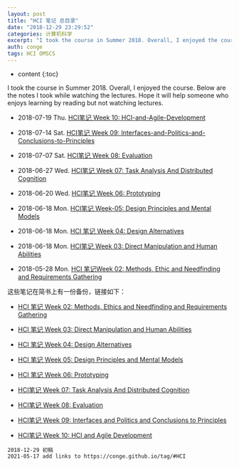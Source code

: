 ```yaml
---
layout: post
title: "HCI 笔记 总目录"
date: "2018-12-29 23:29:52"
categories: 计算机科学
excerpt: "I took the course in Summer 2018. Overall, I enjoyed the course. Below a..."
auth: conge
tags: HCI OMSCS
---
```

* content
{:toc}

I took the course in Summer 2018. Overall, I enjoyed the course. Below are the notes I took while watching the lectures. Hope it will help someone who enjoys learning by reading but not watching lectures.

* 2018-07-19 Thu. [HCI笔记 Week 10: HCI-and-Agile-Development](https://conge.github.io/2018/07/19/HCI-bi-ji-Week-10-HCI-and-Agile-Development/)

* 2018-07-14 Sat. [HCI笔记 Week 09: Interfaces-and-Politics-and-Conclusions-to-Principles](https://conge.github.io/2018/07/14/HCI-bi-ji-Week-09-Interfaces-and-Politics-and-Conclusions-to-Principles/) 

* 2018-07-07 Sat. [HCI笔记 Week 08: Evaluation](https://conge.github.io/2018/07/07/HCI-Week-08-Evaluation/)

* 2018-06-27 Wed. [HCI笔记 Week 07: Task Analysis And Distributed Cognition](https://conge.github.io/2018/06/27/HCI-Week-07-Task-Analysis-And-Distributed-Cognition/)

* 2018-06-20 Wed. [HCI笔记 Week 06: Prototyping](https://conge.github.io/2018/06/20/HCI-Week-06-Prototyping/)

* 2018-06-18 Mon. [HCI笔记 Week-05: Design Principles and Mental Models](https://conge.github.io/2018/06/18/HCI-Week-05-Design-Principles-and-Mental-Models/)

* 2018-06-18 Mon. [HCI 笔记 Week 04: Design Alternatives](https://conge.github.io/2018/06/18/HCI-Week-04-Design-Alternatives/)

* 2018-06-18 Mon. [HCI笔记 Week 03: Direct Manipulation and Human Abilities](https://conge.github.io/2018/06/18/HCI-notes-Week-03-Direct-Manipulation-and-Human-Abilities/)

* 2018-05-28 Mon. [HCI 笔记Week 02: Methods, Ethic and Needfinding and Requirements Gathering](https://conge.github.io/2018/05/28/HCI-Week-02-Methods-Ethic-and-Needfinding-and-Requirements-Gathering/)

这些笔记在简书上有一份备份，链接如下：

* [HCI 笔记 Week 02: Methods, Ethics and Needfinding and Requirements Gathering](https://www.jianshu.com/p/51def2c2dd04)

* [HCI 笔记 Week 03: Direct Manipulation and Human Abilities](https://www.jianshu.com/p/3a8d3a68571a)

* [HCI 笔记 Week 04: Design Alternatives](https://www.jianshu.com/p/80b0688f3249)

* [HCI 笔记 Week 05: Design Principles and Mental Models](https://www.jianshu.com/p/9b0b1e29b2a0)

* [HCI 笔记 Week 06: Prototyping](https://www.jianshu.com/p/09563c4e3074)

* [HCI笔记 Week 07: Task Analysis And Distributed Cognition](https://www.jianshu.com/p/e8edd4910811)

* [HCI笔记 Week 08: Evaluation](https://www.jianshu.com/p/408b9536b98f)

* [HCI笔记 Week 09: Interfaces and Politics and Conclusions to Principles](https://www.jianshu.com/p/6fcd4ac6fd63)

* [HCI笔记 Week 10: HCI and Agile Development](https://www.jianshu.com/p/605b6b1b54a8)

```
2018-12-29 初稿
2021-05-17 add links to https://conge.github.io/tag/#HCI
```

